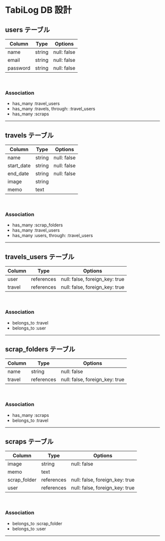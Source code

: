 # TabiLog DB 設計

## users テーブル

| Column   | Type   | Options     |
| -------- | ------ | ----------- |
| name     | string | null: false |
| email    | string | null: false |
| password | string | null: false |
<br>

### Association

- has_many :travel_users
- has_many :travels, through: :travel_users
- has_many :scraps

---

## travels テーブル

| Column     | Type   | Options     |
| ---------- | ------ | ----------- |
| name       | string | null: false |
| start_date | string | null: false |
| end_date   | string | null: false |
| image      | string |             |
| memo       | text   |             |
<br>

### Association

- has_many :scrap_folders
- has_many :travel_users
- has_many :users, through: :travel_users

---

## travels_users テーブル

| Column | Type       | Options                        |
| ------ | ---------- | ------------------------------ |
| user   | references | null: false, foreign_key: true |
| travel | references | null: false, foreign_key: true |
<br>

### Association

- belongs_to :travel
- belongs_to :user

---

## scrap_folders テーブル

| Column | Type       | Options                        |
| ------ | ---------- | ------------------------------ |
| name   | string     | null: false                    |
| travel | references | null: false, foreign_key: true |
<br>

### Association

- has_many :scraps
- belongs_to :travel

---

## scraps テーブル

| Column       | Type       | Options                        |
| ------------ | ---------- | ------------------------------ |
| image        | string     | null: false                    |
| memo         | text       |                                |
| scrap_folder | references | null: false, foreign_key: true |
| user         | references | null: false, foreign_key: true |
<br>

### Association

- belongs_to :scrap_folder
- belongs_to :user

---
